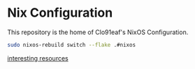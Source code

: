 # Nix Configuration

This repository is the home of Clo91eaf's NixOS Configuration.


```bash
sudo nixos-rebuild switch --flake .#nixos
```

[interesting resources](./doc/resources.md)